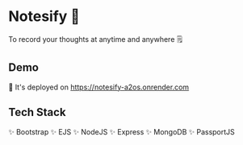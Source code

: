 # Notesify 📝

To record your thoughts at anytime and anywhere 🗒


## Demo

🔗 It's deployed on https://notesify-a2os.onrender.com


## Tech Stack

✨ Bootstrap
✨ EJS
✨ NodeJS
✨ Express
✨ MongoDB
✨ PassportJS
